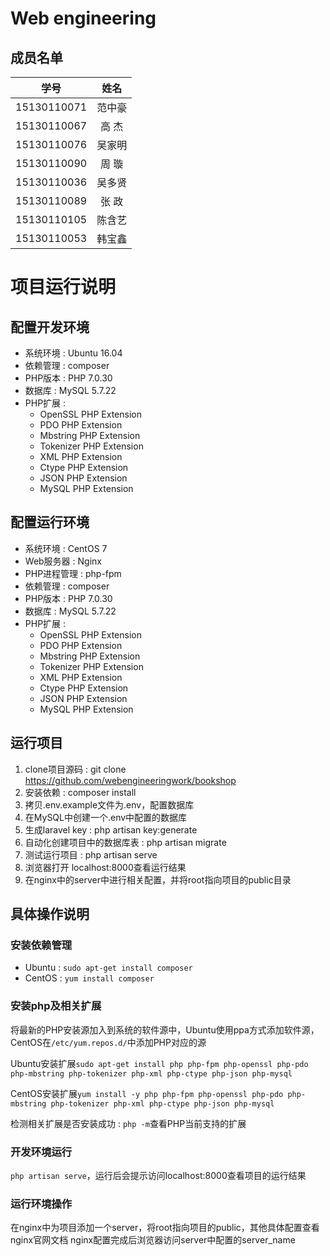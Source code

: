 # Web engineering
## 成员名单
| 学号 | 姓名 |
| - | :-: |
| 15130110071 | 范中豪 |
| 15130110067 | 高 杰 |
| 15130110076 | 吴家明 |
| 15130110090 | 周 璇 |
| 15130110036 | 吴多贤 |
| 15130110089 | 张 政 |
| 15130110105 | 陈含艺 |
| 15130110053 | 韩宝鑫 |

# 项目运行说明

## 配置开发环境

- 系统环境 : Ubuntu 16.04
- 依赖管理 : composer
- PHP版本 : PHP 7.0.30
- 数据库 : MySQL 5.7.22
- PHP扩展 :
	- OpenSSL PHP Extension
	- PDO PHP Extension
	- Mbstring PHP Extension
	- Tokenizer PHP Extension
	- XML PHP Extension
	- Ctype PHP Extension
	- JSON PHP Extension
	- MySQL PHP Extension

## 配置运行环境

- 系统环境 : CentOS 7
- Web服务器 : Nginx
- PHP进程管理 : php-fpm
- 依赖管理 : composer
- PHP版本 : PHP 7.0.30
- 数据库 : MySQL 5.7.22
- PHP扩展 :
	- OpenSSL PHP Extension
	- PDO PHP Extension
	- Mbstring PHP Extension
	- Tokenizer PHP Extension
	- XML PHP Extension
	- Ctype PHP Extension
	- JSON PHP Extension
	- MySQL PHP Extension

## 运行项目
1. clone项目源码 : git clone https://github.com/webengineeringwork/bookshop
2. 安装依赖 : composer install
3. 拷贝.env.example文件为.env，配置数据库
4. 在MySQL中创建一个.env中配置的数据库
5. 生成laravel key : php artisan key:generate
6. 自动化创建项目中的数据库表 : php artisan migrate
7. 测试运行项目 : php artisan serve
8. 浏览器打开 localhost:8000查看运行结果
9. 在nginx中的server中进行相关配置，并将root指向项目的public目录

## 具体操作说明

### 安装依赖管理
- Ubuntu : `sudo apt-get install composer`
- CentOS : `yum install composer`

### 安装php及相关扩展
将最新的PHP安装源加入到系统的软件源中，Ubuntu使用ppa方式添加软件源，CentOS在`/etc/yum.repos.d/`中添加PHP对应的源

Ubuntu安装扩展`sudo apt-get install php php-fpm php-openssl php-pdo php-mbstring php-tokenizer php-xml php-ctype php-json php-mysql`

CentOS安装扩展`yum install -y php php-fpm php-openssl php-pdo php-mbstring php-tokenizer php-xml php-ctype php-json php-mysql`

检测相关扩展是否安装成功 : `php -m`查看PHP当前支持的扩展

### 开发环境运行
`php artisan serve`，运行后会提示访问localhost:8000查看项目的运行结果

### 运行环境操作
在nginx中为项目添加一个server，将root指向项目的public，其他具体配置查看nginx官网文档
nginx配置完成后浏览器访问server中配置的server_name

